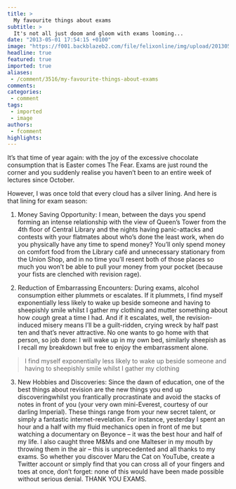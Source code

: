 ```yaml
---
title: >
  My favourite things about exams
subtitle: >
  It's not all just doom and gloom with exams looming...
date: "2013-05-01 17:54:15 +0100"
image: "https://f001.backblazeb2.com/file/felixonline/img/upload/201305031241-tna08-bookpile.jpg"
headline: true
featured: true
imported: true
aliases:
 - /comment/3516/my-favourite-things-about-exams
comments:
categories:
 - comment
tags:
 - imported
 - image
authors:
 - fcomment
highlights:
---
```


It’s that time of year again: with the joy of the excessive chocolate consumption that is Easter comes The Fear. Exams are just round the corner and you suddenly realise you haven’t been to an entire week of lectures since October.

However, I was once told that every cloud has a silver lining. And here is that lining for exam season:

1) Money Saving Opportunity: I mean, between the days you spend forming an intense relationship with the view of Queen’s Tower from the 4th floor of Central Library and the nights having panic-attacks and contests with your flatmates about who’s done the least work, when do you physically have any time to spend money? You’ll only spend money on comfort food from the Library café and unnecessary stationary from the Union Shop, and in no time you’ll resent both of those places so much you won’t be able to pull your money from your pocket (because your fists are clenched with revision rage).

2) Reduction of Embarrassing Encounters: During exams, alcohol consumption either plummets or escalates. If it plummets, I find myself exponentially less likely to wake up beside someone and having to sheepishly smile whilst I gather my clothing and mutter something about how *cough* great a time I had. And if it escalates, well, the revision-induced misery means I’ll be a guilt-ridden, crying wreck by half past ten and that’s never attractive. No one wants to go home with that person, so job done: I will wake up in my own bed, similarly sheepish as I recall my breakdown but free to enjoy the embarrassment alone.

> I find myself exponentially less likely to wake up beside someone and having to sheepishly smile whilst I gather my clothing

3) New Hobbies and Discoveries: Since the dawn of education, one of the best things about revision are the new things you end up discoveringwhilst you frantically procrastinate and avoid the stacks of notes in front of you (your very own mini-Everest, courtesy of our darling Imperial). These things range from your new secret talent, or simply a fantastic internet-revelation. For instance, yesterday I spent an hour and a half with my fluid mechanics open in front of me but watching a documentary on Beyonce – it was the best hour and half of my life. I also caught three M&Ms and one Malteser in my mouth by throwing them in the air – this is unprecedented and all thanks to my exams. So whether you discover Maru the Cat on YouTube, create a Twitter account or simply find that you can cross all of your fingers and toes at once, don’t forget: none of this would have been made possible without serious denial. THANK YOU EXAMS.
